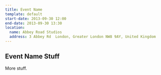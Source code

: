 ```yaml
---
title: Event Name
template: default
start-date: 2013-09-30 12:00
end-date: 2013-09-30 13:30
location:
  name: Abbey Road Studios
  address: 3 Abbey Rd  London, Greater London NW8 9AY, United Kingdom 
---
```


## Event Name Stuff

More stuff.
